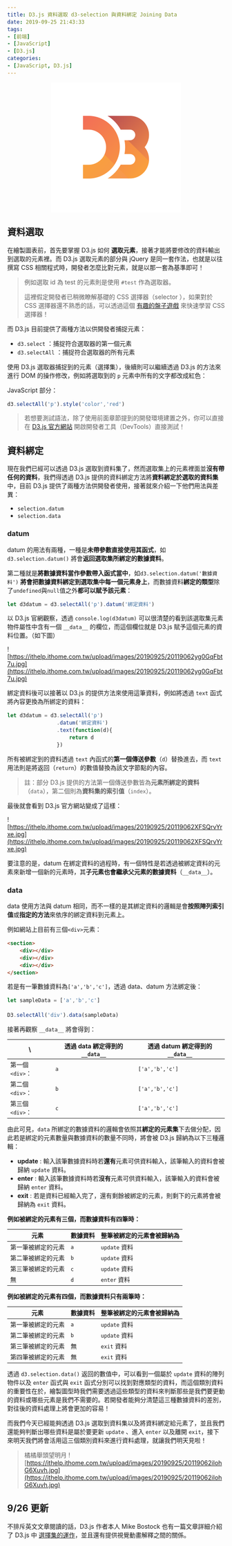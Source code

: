 ```yaml
---
title: D3.js 資料選取 d3-selection 與資料綁定 Joining Data
date: 2019-09-25 21:43:33
tags:
- [前端]
- [JavaScript]
- [D3.js]
categories: 
- [JavaScript, D3.js]
---
```


<div style="display:flex;justify-content:center;">
  <img style="object-fit:cover;" alt="d3-logo" src='/images/d3js/d3.png' width='300px' height='300px' />
</div>

## 資料選取
在繪製圖表前，首先要掌握 D3.js 如何 **選取元素**，接著才能將要修改的資料輸出到選取的元素裡。而 D3.js 選取元素的部分與 jQuery 是同一套作法，也就是以往撰寫 CSS 相關程式時，開發者怎麼比對元素，就是以那一套為基準即可！

> 例如選取 id 為 test 的元素則是使用 `#test` 作為選取器。
> 
> 這裡假定開發者已稍微瞭解基礎的 CSS 選擇器（selector ），如果對於 CSS 選擇器還不熟悉的話，可以透過這個 [有趣的盤子遊戲](https://flukeout.github.io) 來快速學習 CSS 選擇器！

而 D3.js 目前提供了兩種方法以供開發者捕捉元素：

<!--more-->

- `d3.select` ：捕捉符合選取器的第一個元素
- `d3.selectAll` ：捕捉符合選取器的所有元素

使用 D3.js 選取器捕捉到的元素（選擇集），後續則可以繼續透過 D3.js 的方法來進行 DOM 的操作修改，例如將選取到的 `p` 元素中所有的文字都改成紅色：

JavaScript 部分：
```javascript
d3.selectAll('p').style('color','red')
```

> 若想要測試語法，除了使用前面章節提到的開發環境建置之外，你可以直接在 [D3.js 官方網站](https://d3js.org/) 開啟開發者工具（DevTools）直接測試！

## 資料綁定

現在我們已經可以透過 D3.js 選取到資料集了，然而選取集上的元素裡面並**沒有帶任何的資料**，我們得透過 D3.js 提供的資料綁定方法將**資料綁定於選取的資料集**中，目前 D3.js 提供了兩種方法供開發者使用，接著就來介紹一下他們用法與差異：

- `selection.datum`
- `selection.data`

### datum

datum 的用法有兩種，一種是**未帶參數直接使用其函式**，如`d3.selection.datum()` 將會**返回選取集所綁定的數據資料**。

第二種就是**將數據資料當作參數帶入函式當中**，如`d3.selection.datum('數據資料')` **將會把數據資料綁定到選取集中每一個元素身上**，而數據資料**綁定的類型**除了`undefined`與`null`值之外**都可以賦予該元素**：

```javascript
let d3datum = d3.selectAll('p').datum('綁定資料')
```

以 D3.js 官網觀察，透過 `console.log(d3datum)` 可以很清楚的看到該選取集元素物件屬性中含有一個 `__data__` 的欄位，而這個欄位就是 D3.js 賦予這個元素的資料位置。（如下圖）

![https://ithelp.ithome.com.tw/upload/images/20190925/20119062yg0GqFbt7u.jpg](https://ithelp.ithome.com.tw/upload/images/20190925/20119062yg0GqFbt7u.jpg)

綁定資料後可以接著以 D3.js 的提供方法來使用這筆資料，例如將透過 `text` 函式將內容更換為所綁定的資料：

```javascript
let d3datum = d3.selectAll('p')
                .datum('綁定資料')
                .text(function(d){
                    return d
                })
```

所有被綁定到的資料透過 `text` 內函式的**第一個傳送參數**（`d`）替換進去，而 `text` 用法則是將返回（`return`）的數值替換為該文字節點的內容。

> 註：部分 D3.js 提供的方法第一個傳送參數皆為**元素所綁定的資料**（`data`），第二個則為**資料集的索引值**（`index`）。

最後就會看到 D3.js 官方網站變成了這樣：

![https://ithelp.ithome.com.tw/upload/images/20190925/20119062XFSQrvYrxe.jpg](https://ithelp.ithome.com.tw/upload/images/20190925/20119062XFSQrvYrxe.jpg)

要注意的是，datum 在綁定資料的過程時，有一個特性是若透過被綁定資料的元素來新增一個新的元素時，其**子元素也會繼承父元素的數據資料**（`__data__`）。

### data

data 使用方法與 datum 相同，而不一樣的是其綁定資料的邏輯是會**按照陣列索引值**或**指定的方法**來依序的綁定資料到元素上。

例如網站上目前有三個`<div>`元素：

```html
<section>
    <div></div>
    <div></div>
    <div></div>
</section>
```

若是有一筆數據資料為`['a','b','c']`，透過 data、datum 方法綁定後：

```javascript
let sampleData = ['a','b','c']

D3.selectAll('div').data(sampleData)
```


接著再觀察 `__data__` 將會得到：

\              | 透過 data 綁定得到的`__data__` | 透過 datum 綁定得到的`__data__`
-------------- | ------------- | -------------
第一個 `<div>`：| `a`           |`['a','b','c']`
第二個 `<div>`：| `b`           |`['a','b','c']`
第三個 `<div>`：| `c`           |`['a','b','c']`

由此可見，`data` 所綁定的數據資料的邏輯會依照其**綁定的元素集**下去做分配，因此若是綁定的元素數量與數據資料的數量不同時，將會被 D3.js 歸納為以下三種邏輯：

- **update** : 輸入該筆數據資料時若**還有**元素可供資料輸入，該筆輸入的資料會被歸納 `update` 資料。
- **enter** : 輸入該筆數據資料時若**沒有**元素可供資料輸入，該筆輸入的資料會被歸納 `enter` 資料。
- **exit** : 若是資料已經輸入完了，還有剩餘被綁定的元素，則剩下的元素將會被歸納為 `exit` 資料。

**例如被綁定的元素有三個，而數據資料有四筆時：**

元素              | 數據資料 | 整筆被綁定的元素會被歸納為
--------------  | ------------- | -------------
第一筆被綁定的元素| `a`           |`update` 資料
第二筆被綁定的元素| `b`           |`update` 資料
第三筆被綁定的元素| `c`           |`update` 資料
無               | `d`           |`enter` 資料

**例如被綁定的元素有四個，而數據資料只有兩筆時：**

元素              | 數據資料 | 整筆被綁定的元素會被歸納為
--------------  | ------------- | -------------
第一筆被綁定的元素| `a`           |`update` 資料
第二筆被綁定的元素| `b`           |`update` 資料
第三筆被綁定的元素| 無            |`exit` 資料
第四筆被綁定的元素| 無            |`exit` 資料

透過 `d3.selection.data()` 返回的數值中，可以看到一個屬於 `update` 資料的陣列物件以及 `enter` 函式與 `exit` 函式分別可以找到對應類型的資料，而這個類別資料的重要性在於，繪製圖型時我們需要透過這些類型的資料來判斷那些是我們要更動的資料或哪些元素是我們不需要的。若開發者能夠分清楚這三種數據資料的差別，對往後的資料處理上將會更加的容易！

而我們今天已經能夠透過 D3.js 選取到資料集以及將資料綁定給元素了，並且我們還能夠判斷出哪些資料是屬於要更新 `update` 、進入 `enter` 以及離開 `exit`，接下來明天我們將會活用這三個類別資料來進行資料處理，就讓我們明天見啦！

> 橘橘舉頭望明月
> ![https://ithelp.ithome.com.tw/upload/images/20190925/20119062iIohG6Xuvh.jpg](https://ithelp.ithome.com.tw/upload/images/20190925/20119062iIohG6Xuvh.jpg)

## 9/26 更新

不排斥英文文章閱讀的話，D3.js 作者本人 Mike Bostock 也有一篇文章詳細介紹了 D3.js 中 [選擇集的運作](https://bost.ocks.org/mike/selection/)，並且還有提供視覺動畫解釋之間的關係。